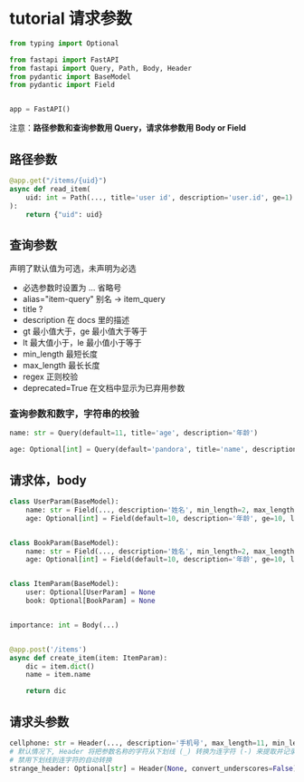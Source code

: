# tutorial 请求参数

```python
from typing import Optional

from fastapi import FastAPI
from fastapi import Query, Path, Body, Header
from pydantic import BaseModel
from pydantic import Field


app = FastAPI()
```

注意：**路径参数和查询参数用 Query，请求体参数用 Body or Field**

## 路径参数

```python
@app.get("/items/{uid}")
async def read_item(
    uid: int = Path(..., title='user id', description='user.id', ge=1)
):
    return {"uid": uid}

```

## 查询参数

声明了默认值为可选，未声明为必选

- 必选参数时设置为 ... 省略号
- alias="item-query" 别名 -> item_query
- title ?
- description 在 docs 里的描述
- gt 最小值大于，ge 最小值大于等于
- lt 最大值小于，le 最小值小于等于
- min_length 最短长度
- max_length 最长长度
- regex 正则校验
- deprecated=True 在文档中显示为已弃用参数

### 查询参数和数字，字符串的校验

```python
name: str = Query(default=11, title='age', description='年龄')

age: Optional[int] = Query(default='pandora', title='name', description='姓名')
```

## 请求体，body

```python
class UserParam(BaseModel):
    name: str = Field(..., description='姓名', min_length=2, max_length=20)
    age: Optional[int] = Field(default=10, description='年龄', ge=10, le=150)


class BookParam(BaseModel):
    name: str = Field(..., description='姓名', min_length=2, max_length=20)
    age: Optional[int] = Field(default=10, description='年龄', ge=10, le=150)


class ItemParam(BaseModel):
    user: Optional[UserParam] = None
    book: Optional[BookParam] = None


importance: int = Body(...)


@app.post('/items')
async def create_item(item: ItemParam):
    dic = item.dict()
    name = item.name

    return dic

```

## 请求头参数

```python
cellphone: str = Header(..., description='手机号', max_length=11, min_length=11)
# 默认情况下, Header 将把参数名称的字符从下划线 (_) 转换为连字符 (-) 来提取并记录 headers
# 禁用下划线到连字符的自动转换
strange_header: Optional[str] = Header(None, convert_underscores=False)
```
